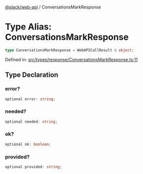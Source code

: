 [@slack/web-api](../index.md) / ConversationsMarkResponse

# Type Alias: ConversationsMarkResponse

```ts
type ConversationsMarkResponse = WebAPICallResult & object;
```

Defined in: [src/types/response/ConversationsMarkResponse.ts:11](https://github.com/slackapi/node-slack-sdk/blob/main/packages/web-api/src/types/response/ConversationsMarkResponse.ts#L11)

## Type Declaration

### error?

```ts
optional error: string;
```

### needed?

```ts
optional needed: string;
```

### ok?

```ts
optional ok: boolean;
```

### provided?

```ts
optional provided: string;
```
